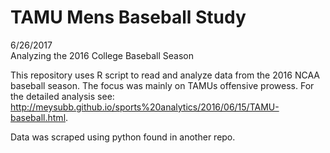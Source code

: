 # TAMU Mens Baseball Study
6/26/2017    
Analyzing the 2016 College Baseball Season


This repository uses R script to read and analyze data from the 2016 NCAA baseball season. The focus was mainly on TAMUs offensive prowess. For the detailed analysis see: <http://meysubb.github.io/sports%20analytics/2016/06/15/TAMU-baseball.html>. 

Data was scraped using python found in another repo. 